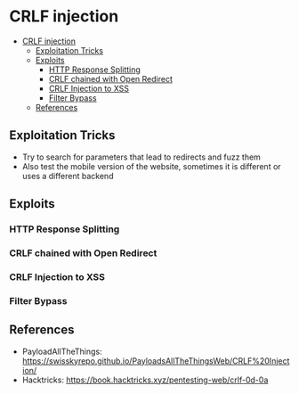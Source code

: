 # CRLF injection

- [CRLF injection](#crlf-injection)
  - [Exploitation Tricks](#exploitation-tricks)
  - [Exploits](#exploits)
    - [HTTP Response Splitting](#http-response-splitting)
    - [CRLF chained with Open Redirect](#crlf-chained-with-open-redirect)
    - [CRLF Injection to XSS](#crlf-injection-to-xss)
    - [Filter Bypass](#filter-bypass)
  - [References](#references)

## Exploitation Tricks

- Try to search for parameters that lead to redirects and fuzz them
- Also test the mobile version of the website, sometimes it is different or uses a different backend

## Exploits

### HTTP Response Splitting
### CRLF chained with Open Redirect
### CRLF Injection to XSS
### Filter Bypass

## References

- PayloadAllTheThings: https://swisskyrepo.github.io/PayloadsAllTheThingsWeb/CRLF%20Injection/
- Hacktricks: https://book.hacktricks.xyz/pentesting-web/crlf-0d-0a